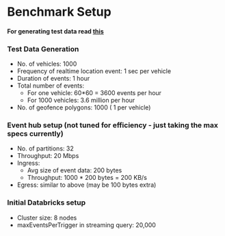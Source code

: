 # Benchmark Setup

#### For generating test data read [this](Generate%20Test%Data.md)

### Test Data Generation
* No. of vehicles: 1000
* Frequency of realtime location event: 1 sec per vehicle
* Duration of events: 1 hour
* Total number of events: 
    * For one vehicle: 60*60 = 3600 events per hour
    * For 1000 vehicles: 3.6 million per hour
* No. of geofence polygons: 1000 ( 1 per vehicle)

### Event hub setup (not tuned for efficiency - just taking the max specs currently)
* No. of partitions: 32
* Throughput: 20 Mbps
* Ingress: 
    * Avg size of event data: 200 bytes
    * Throughput: 1000 * 200 bytes = 200 KB/s
 * Egress: similar to above (may be 100 bytes extra)
 
### Initial Databricks setup
* Cluster size: 8 nodes
* maxEventsPerTrigger in streaming query: 20,000